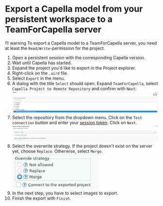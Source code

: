<!--
 ~ SPDX-FileCopyrightText: Copyright DB Netz AG and the capella-collab-manager contributors
 ~ SPDX-License-Identifier: Apache-2.0
 -->

# Export a Capella model from your persistent workspace to a TeamForCapella server

<!-- prettier-ignore -->
!!! warning
    To export a Capella model to a TeamForCapella server, you need
    at least the `Read/Write`-permission for the project.

1. Open a persistent session with the corresponding Capella version.
1. Wait until Capella has started.
1. Expand the project you'd like to export in the Project explorer.
1. Right-click on the `.aird` file.
1. Select `Export` in the menu.
1. A dialog with the title `Select` should open. Expand `TeamForCapella`,
   select `Capella Project to Remote Repository` and confirm with `Next`:
   ![Capella Project to Remote Repository](./capella-project-to-repository.png)
1. Select the repository from the dropdown menu. Click on the `Test connection`
   button and enter your [session token](../../../../../sessions/flows/t4c.md).
   Click on `Next`.
   ![Select repository for export](./export-repository-selection.png)
1. Select the overwrite strategy. If the project doesn't exist on the server
   yet, choose `Replace`. Otherwise, select `Merge`.
   ![Overwrite strategy](./select-overwrite-strategy.png)
1. In the next step, you have to select images to export.
1. Finish the export with `Finish`.
